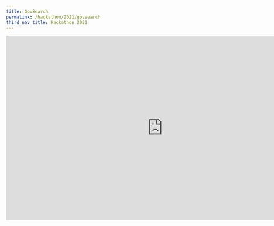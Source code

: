 ```yaml
---
title: GovSearch
permalink: /hackathon/2021/govsearch
third_nav_title: Hackathon 2021
---
```


<iframe width="853" height="505" src="https://www.youtube.com/embed/an8rlzTw84o" frameborder="0" allow="accelerometer; autoplay; clipboard-write; encrypted-media; gyroscope; picture-in-picture" allowfullscreen></iframe>

